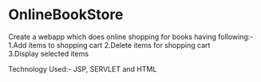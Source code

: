 # OnlineBookStore
Create a webapp which does online shopping  for books having following:- 
1.Add items to shopping cart 
2.Delete items for shopping cart  
3.Display selected items

Technology Used:- JSP, SERVLET and HTML

